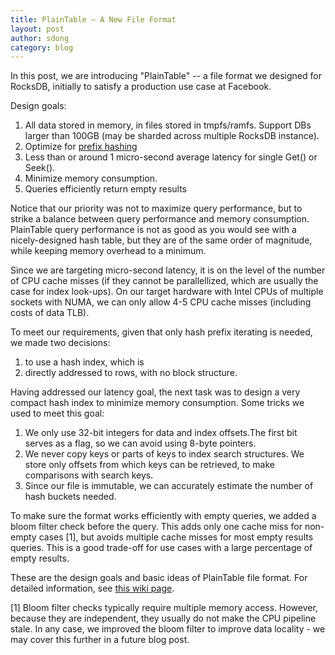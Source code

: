 ```yaml
---
title: PlainTable — A New File Format
layout: post
author: sdong
category: blog
---
```


In this post, we are introducing "PlainTable" -- a file format we designed for RocksDB, initially to satisfy a production use case at Facebook.

Design goals:

1. All data stored in memory, in files stored in tmpfs/ramfs. Support DBs larger than 100GB (may be sharded across multiple RocksDB instance).
1. Optimize for [prefix hashing](https://github.com/facebook/rocksdb/raw/gh-pages/talks/2014-03-27-RocksDB-Meetup-Siying-Prefix-Hash.pdf)
1. Less than or around 1 micro-second average latency for single Get() or Seek().
1. Minimize memory consumption.
1. Queries efficiently return empty results

Notice that our priority was not to maximize query performance, but to strike a balance between query performance and memory consumption. PlainTable query performance is not as good as you would see with a nicely-designed hash table, but they are of the same order of magnitude, while keeping memory overhead to a minimum.

Since we are targeting micro-second latency, it is on the level of the number of CPU cache misses (if they cannot be parallellized, which are usually the case for index look-ups). On our target hardware with Intel CPUs of multiple sockets with NUMA, we can only allow 4-5 CPU cache misses (including costs of data TLB).

To meet our requirements, given that only hash prefix iterating is needed, we made two decisions:

1. to use a hash index, which is
1. directly addressed to rows, with no block structure.

Having addressed our latency goal, the next task was to design a very compact hash index to minimize memory consumption. Some tricks we used to meet this goal:

1. We only use 32-bit integers for data and index offsets.The first bit serves as a flag, so we can avoid using 8-byte pointers.
1. We never copy keys or parts of keys to index search structures. We store only offsets from which keys can be retrieved, to make comparisons with search keys.
1. Since our file is immutable, we can accurately estimate the number of hash buckets needed.

To make sure the format works efficiently with empty queries, we added a bloom filter check before the query. This adds only one cache miss for non-empty cases [1], but avoids multiple cache misses for most empty results queries. This is a good trade-off for use cases with a large percentage of empty results.

These are the design goals and basic ideas of PlainTable file format. For detailed information, see [this wiki page](https://github.com/facebook/rocksdb/wiki/PlainTable-Format).

[1] Bloom filter checks typically require multiple memory access. However, because they are independent, they usually do not make the CPU pipeline stale. In any case, we improved the bloom filter to improve data locality - we may cover this further in a future blog post.
